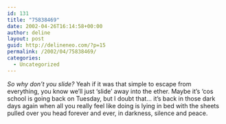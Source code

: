 ```yaml
---
id: 131
title: "75838469"
date: 2002-04-26T16:14:58+00:00
author: deline
layout: post
guid: http://delineneo.com/?p=15
permalink: /2002/04/75838469/
categories:
  - Uncategorized
---
```

_So why don&#8217;t you slide?_ Yeah if it was that simple to escape from everything, you know we&#8217;ll just &#8216;slide&#8217; away into the ether. Maybe it&#8217;s &#8216;cos school is going back on Tuesday, but I doubt that&#8230; it&#8217;s back in those dark days again when all you really feel like doing is lying in bed with the sheets pulled over you head forever and ever, in darkness, silence and peace.